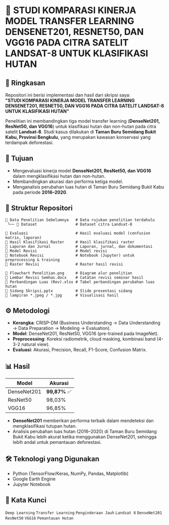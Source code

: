 # 🌳 STUDI KOMPARASI KINERJA MODEL TRANSFER LEARNING DENSENET201, RESNET50, DAN VGG16 PADA CITRA SATELIT LANDSAT-8 UNTUK KLASIFIKASI HUTAN  

## 📖 Ringkasan
Repositori ini berisi implementasi dan hasil dari skripsi saya:  
**"STUDI KOMPARASI KINERJA MODEL TRANSFER LEARNING DENSENET201, RESNET50, DAN VGG16 PADA CITRA SATELIT LANDSAT-8 UNTUK KLASIFIKASI HUTAN"**  

Penelitian ini membandingkan tiga model transfer learning (**DenseNet201, ResNet50, dan VGG16**) untuk klasifikasi hutan dan non-hutan pada citra satelit **Landsat-8**. Studi kasus dilakukan di **Taman Buru Semidang Bukit Kabu, Provinsi Bengkulu**, yang merupakan kawasan konservasi yang terdampak deforestasi.  

## 🎯 Tujuan
- Mengevaluasi kinerja model **DenseNet201, ResNet50, dan VGG16** dalam mengklasifikasi hutan dan non-hutan.  
- Membandingkan akurasi dan performa ketiga model.  
- Menganalisis perubahan luas hutan di Taman Buru Semidang Bukit Kabu pada periode **2016–2020**.  

## 📂 Struktur Repositori
```
📁 Data Penelitian Sebelumnya   # Data rujukan penelitian terdahulu
 └── 📁 Dataset                 # Dataset citra Landsat-8

📁 Evaluasi                     # Hasil evaluasi model (confusion matrix, laporan)
📁 Hasil Klasifikasi Raster     # Hasil klasifikasi raster
📁 Laporan dan Jurnal           # Laporan, jurnal, dan dokumentasi
📁 Model Revisi                 # Model revisi
📁 Notebook Revisi              # Notebook (Jupyter) untuk preprocessing & training
📁 Raster Revisi                # Raster hasil revisi

📄 Flowchart Penelitian.png     # Diagram alur penelitian
📄 Lembar Revisi Semhas.docx    # Catatan revisi seminar hasil
📄 Perbandingan Luas (Rev).xlsx # Tabel perbandingan perubahan luas hutan
📄 Sidang Skripsi.pptx          # Slide presentasi sidang
📄 lampiran *.jpeg / *.jpg      # Visualisasi hasil
```

## ⚙️ Metodologi
- **Kerangka**: CRISP-DM (Business Understanding → Data Understanding → Data Preparation → Modeling → Evaluation).  
- **Model**: DenseNet201, ResNet50, VGG16 (pre-trained pada ImageNet).  
- **Preprocessing**: Koreksi radiometrik, cloud masking, kombinasi band (4-3-2 natural view).  
- **Evaluasi**: Akurasi, Precision, Recall, F1-Score, Confusion Matrix.  

## 📊 Hasil
| Model      | Akurasi |
|------------|---------|
| DenseNet201 | **99,87%** ✅ |
| ResNet50    | 98,03% |
| VGG16       | 96,85% |

- **DenseNet201** memberikan performa terbaik dalam mendeteksi dan mengklasifikasi tutupan hutan.  
- Analisis perubahan luas hutan (2016–2020) di Taman Buru Semidang Bukit Kabu lebih akurat ketika menggunakan DenseNet201, sehingga lebih andal untuk pemantauan deforestasi.  

## 🛠️ Teknologi yang Digunakan
- Python (TensorFlow/Keras, NumPy, Pandas, Matplotlib)  
- Google Earth Engine  
- Jupyter Notebook  

## 📌 Kata Kunci
`Deep Learning` `Transfer Learning` `Penginderaan Jauh` `Landsat 8` `DenseNet201` `ResNet50` `VGG16` `Pemantauan Hutan`  

